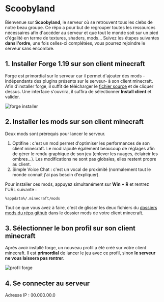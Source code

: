 # Scoobyland

Bienvenue sur **Scoobyland**, le serveur où se retrouvent tous les clebs de notre beau groupe.
Ce répo a pour but de regrouper toutes les ressources nécessaires afin d'accéder au serveur et que tout le monde soit sur un pied d'égalité en terme de textures, shaders, mods...
Suivez les étapes suivantes **dans l'ordre**, une fois celles-ci complétées, vous pourrez rejoindre le serveur sans encombre.

## 1. Installer Forge 1.19 sur son client minecraft

Forge est primordial sur le serveur car il permet d'ajouter des mods -indépendants des plugins présents sur le serveur- à son client minecraft.
Afin d'installer forge, il suffit de télécharger le [fichier source](https://github.com/Clement-picot6/minecraft/blob/main/utils/forge-1.19.2-43.1.7-installer.jar) et de cliquer dessus. Une interface s'ouvrira, il suffira de sélectionner **Install client** et valider.

![forge installer](https://img001.prntscr.com/file/img001/hptZkQs5Tm-qCvlU5aralQ.jpeg)


## 2. Installer les mods sur son client minecraft
Deux mods sont prérequis pour lancer le serveur.
1. Optifine : c'est un mod permet d'optimiser les performances de son client minecraft. Le mod rajoute également beaucoup de réglages afin de gérer le rendu graphique de son jeu (enlever les nuages, éclaircir les ombres...). Les modifications ne sont pas globales, elles restent propre au client.
2. Simple Voice Chat : c'est un vocal de proximité (normalement tout le monde connait j'ai pas besoin d'expliquer).

Pour installer ces mods, appuyez simultanément sur **Win + R** et rentrez l'URL suivante :

    %appdata%/.minecraft/mods
Tout ce que vous avez à faire, c'est de glisser les deux fichiers du [dossiers mods du répo github](https://github.com/Clement-picot6/minecraft/tree/main/mods) dans le dossier mods de votre client minecraft.


## 3. Sélectionner le bon profil sur son client minecraft

Après avoir installé forge, un nouveau profil a été créé sur votre client minecraft. Il est **primordial** de lancer le jeu avec ce profil, sinon **le serveur ne vous laissera pas rentrer**.

![profil forge](https://img001.prntscr.com/file/img001/UHDBCnz5Qcu-63mAy7mRWQ.jpeg)

## 4. Se connecter au serveur

Adresse IP : 00.000.00.0
